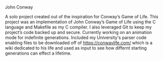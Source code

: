 John Conway

A solo project created out of the inspiration for Conway’s Game of Life. This project was an implementation of John
Conway’s Game of Life using the C language and Makefile as my C compiler. I also leveraged Git to keep my project’s
code backed up and secure. Currently working on an animation mode for indefinite generations. Included my University's parser code
enabling files to be downloaded off of https://conwaylife.com/ which is a wiki dedicated to his life and used as input to see how 
differnt starting generations can effect a lifetime. 

